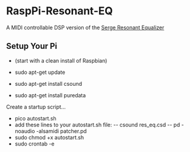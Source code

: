 # RaspPi-Resonant-EQ
A MIDI controllable DSP version of the [Serge Resonant Equalizer](http://www.cgs.synth.net/modules/cgs202_reseq.html)

## Setup Your Pi

- (start with a clean install of Raspbian)

- sudo apt-get update
- sudo apt-get install csound
- sudo apt-get install puredata

Create a startup script...

- pico autostart.sh
- add these lines to your autostart.sh file:
-- csound res_eq.csd
-- pd -noaudio -alsamidi patcher.pd
- sudo chmod +x autostart.sh 
- sudo crontab -e





